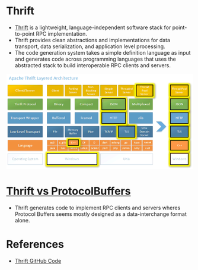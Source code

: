 
# Thrift
- [Thrift](https://thrift.apache.org) is a lightweight, language-independent software stack for point-to-point RPC implementation. 
- Thrift provides clean abstractions and implementations for data transport, data serialization, and application level processing. 
- The code generation system takes a simple definition language as input and generates code across programming languages that uses the abstracted stack to build interoperable RPC clients and servers.

![img.png](../../1_MicroServicesSOA/assets/thrift_img.png)

# [Thrift vs ProtocolBuffers](https://stackoverflow.com/questions/69316/biggest-differences-of-thrift-vs-protocol-buffers)
- Thrift generates code to implement RPC clients and servers wheres Protocol Buffers seems mostly designed as a data-interchange format alone.

# References
- [Thrift GitHub Code](https://github.com/apache/thrift)